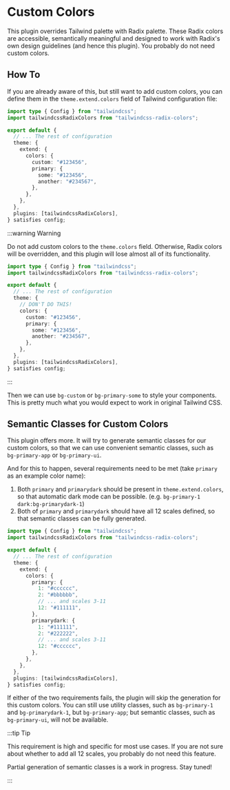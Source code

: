 # Custom Colors

This plugin overrides Tailwind palette with Radix palette. These Radix colors are accessible, semantically meaningful and designed to work with Radix's own design guidelines (and hence this plugin). You probably do not need custom colors.

## How To

If you are already aware of this, but still want to add custom colors, you can define them in the `theme.extend.colors` field of Tailwind configuration file:

```ts {6-16}
import type { Config } from "tailwindcss";
import tailwindcssRadixColors from "tailwindcss-radix-colors";

export default {
  // ... The rest of configuration
  theme: {
    extend: {
      colors: {
        custom: "#123456",
        primary: {
          some: "#123456",
          another: "#234567",
        },
      },
    },
  },
  plugins: [tailwindcssRadixColors],
} satisfies config;
```

:::warning Warning

Do not add custom colors to the `theme.colors` field. Otherwise, Radix colors will be overridden, and this plugin will lose almost all of its functionality.

```ts {7-14}
import type { Config } from "tailwindcss";
import tailwindcssRadixColors from "tailwindcss-radix-colors";

export default {
  // ... The rest of configuration
  theme: {
    // DON'T DO THIS!
    colors: {
      custom: "#123456",
      primary: {
        some: "#123456",
        another: "#234567",
      },
    },
  },
  plugins: [tailwindcssRadixColors],
} satisfies config;
```

:::

Then we can use `bg-custom` or `bg-primary-some` to style your components. This is pretty much what you would expect to work in original Tailwind CSS.

## Semantic Classes for Custom Colors

This plugin offers more. It will try to generate semantic classes for our custom colors, so that we can use convenient semantic classes, such as `bg-primary-app` or `bg-primary-ui`.

And for this to happen, several requirements need to be met (take `primary` as an example color name):

1. Both `primary` and `primarydark` should be present in `theme.extend.colors`, so that automatic dark mode can be possible. (e.g. `bg-primary-1 dark:bg-primarydark-1`)
2. Both of `primary` and `primarydark` should have all 12 scales defined, so that semantic classes can be fully generated.

```ts {9-20}
import type { Config } from "tailwindcss";
import tailwindcssRadixColors from "tailwindcss-radix-colors";

export default {
  // ... The rest of configuration
  theme: {
    extend: {
      colors: {
        primary: {
          1: "#cccccc",
          2: "#bbbbbb",
          // ... and scales 3-11
          12: "#111111",
        },
        primarydark: {
          1: "#111111",
          2: "#222222",
          // ... and scales 3-11
          12: "#cccccc",
        },
      },
    },
  },
  plugins: [tailwindcssRadixColors],
} satisfies config;
```

If either of the two requirements fails, the plugin will skip the generation for this custom colors. You can still use utility classes, such as `bg-primary-1` and `bg-primarydark-1`, but `bg-primary-app`; but semantic classes, such as `bg-primary-ui`, will not be available.

:::tip Tip

This requirement is high and specific for most use cases. If you are not sure about whether to add all 12 scales, you probably do not need this feature.

Partial generation of semantic classes is a work in progress. Stay tuned!

:::
